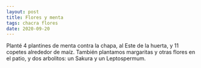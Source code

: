 ```yaml
---
layout: post
title: Flores y menta
tags: chacra flores
date: 2020-09-20
---
```


Planté 4 plantines de menta contra la chapa, al Este de la huerta, y 11 copetes alrededor de maíz. También plantamos margaritas y otras flores en el patio, y dos arbolitos: un Sakura y un Leptospermum.
